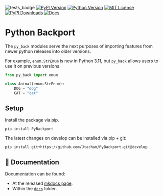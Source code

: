 ![tests_badge](https://github.com/Jtachan/PyBackport/actions/workflows/unittests.yml/badge.svg)
[![PyPI Version](https://img.shields.io/pypi/v/PyBackport)](https://pypi.org/project/PyBackport/)
[![Python Version](https://img.shields.io/badge/python-3.8+-blue)](https://www.python.org/downloads/) 
[![MIT License](https://img.shields.io/github/license/Jtachan/PyBackport)](https://github.com/Jtachan/PyBackport/blob/master/LICENSE)
[![PyPI Downloads](https://img.shields.io/pypi/dm/PyBackport)](https://pypi.org/project/PyBackport/) 
[![Docs](https://img.shields.io/badge/Read_the_docs-blue)](https://Jtachan.github.io/PyBackport/)

# Python Backport

The `py_back` modules serve the next purposes of importing features from newer python releases into older versions.

For example, `enum.StrEnum` is new in Python 3.11, but `py_back` allows users to use it on previous versions.

```python
from py_back import enum

class Animal(enum.StrEnum):
    DOG = "dog"
    CAT = "cat"
```


## Setup

Install the package via pip.

```shell
pip install PyBackport
```

The latest changes on develop can be installed via pip + git:
```shell
pip install git+https://github.com/Jtachan/PyBackport.git@develop
```

## 📖 Documentation

Documentation can be found:

- At the released [mkdocs page](https://Jtachan.github.io/PyBackport/).
- Within the [`docs`](https://github.com/Jtachan/PyBackport/blob/main/docs/index.md) folder.
